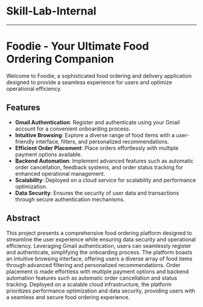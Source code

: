 ﻿# Skill-Lab-Internal

---

# Foodie - Your Ultimate Food Ordering Companion

Welcome to Foodie, a sophisticated food ordering and delivery application designed to provide a seamless experience for users and optimize operational efficiency.

## Features

- **Gmail Authentication**: Register and authenticate using your Gmail account for a convenient onboarding process.
- **Intuitive Browsing**: Explore a diverse range of food items with a user-friendly interface, filters, and personalized recommendations.
- **Efficient Order Placement**: Place orders effortlessly with multiple payment options available.
- **Backend Automation**: Implement advanced features such as automatic order cancellation, feedback systems, and order status tracking for enhanced operational management.
- **Scalability**: Deployed on a cloud service for scalability and performance optimization.
- **Data Security**: Ensures the security of user data and transactions through secure authentication mechanisms.

## Abstract
This project presents a comprehensive food ordering platform designed to streamline the user experience while ensuring data security and operational efficiency. Leveraging Gmail authentication, users can seamlessly register and authenticate, simplifying the onboarding process. The platform boasts an intuitive browsing interface, offering users a diverse array of food items through advanced filtering and personalized recommendations. Order placement is made effortless with multiple payment options and backend automation features such as automatic order cancellation and status tracking. Deployed on a scalable cloud infrastructure, the platform prioritizes performance optimization and data security, providing users with a seamless and secure food ordering experience.


